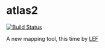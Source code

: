 # atlas2
[![Build Status](https://travis-ci.org/cdaniel/atlas2.svg?branch=master)](https://travis-ci.org/cdaniel/atlas2)

A new mapping tool, this time by [LEF](http://www.wardleymaps.com)
